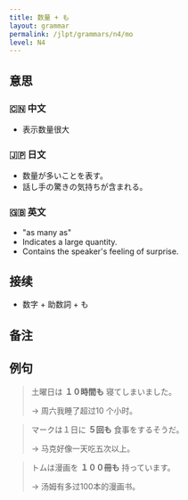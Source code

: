 ```yaml
---
title: 数量 + も
layout: grammar
permalink: /jlpt/grammars/n4/mo
level: N4
---
```


## 意思

### 🇨🇳 中文

- 表示数量很大

### 🇯🇵 日文

- 数量が多いことを表す。
- 話し手の驚きの気持ちが含まれる。

### 🇬🇧 英文

- "as many as"
- Indicates a large quantity.
- Contains the speaker's feeling of surprise.

## 接续

- 数字 + 助数詞 + も

## 备注


## 例句

> 土曜日は **１０時間も** 寝てしまいました。
>
> → 周六我睡了超过10 个小时。

> マークは１日に **５回も** 食事をするそうだ。
>
> → 马克好像一天吃五次以上。

> トムは漫画を **１００冊も** 持っています。
>
> → 汤姆有多过100本的漫画书。

